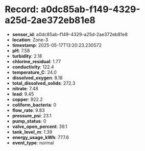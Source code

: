 # Record: a0dc85ab-f149-4329-a25d-2ae372eb81e8

- **sensor_id**: a0dc85ab-f149-4329-a25d-2ae372eb81e8
- **location**: Zone-3
- **timestamp**: 2025-05-17T13:20:23.230572
- **pH**: 7.58
- **turbidity**: 2.18
- **chlorine_residual**: 1.77
- **conductivity**: 122.4
- **temperature_C**: 24.0
- **dissolved_oxygen**: 8.18
- **total_dissolved_solids**: 272.3
- **nitrate**: 7.48
- **lead**: 9.45
- **copper**: 922.2
- **coliform_bacteria**: 0
- **flow_rate**: 9.83
- **pressure_psi**: 23.1
- **pump_status**: 0
- **valve_open_percent**: 39.1
- **tank_level_m**: 1.39
- **energy_usage_kWh**: 777.6
- **event_type**: normal